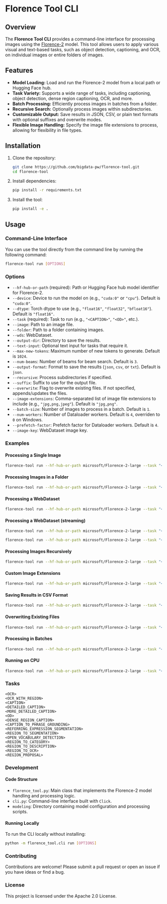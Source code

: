 # Florence Tool CLI

## Overview

The **Florence Tool CLI** provides a command-line interface for processing images using the [Florence-2](https://huggingface.co/microsoft/Florence-2-large) model. This tool allows users to apply various visual and text-based tasks, such as object detection, captioning, and OCR, on individual images or entire folders of images.

## Features

- **Model Loading:** Load and run the Florence-2 model from a local path or Hugging Face hub.
- **Task Variety:** Supports a wide range of tasks, including captioning, object detection, dense region captioning, OCR, and more.
- **Batch Processing:** Efficiently process images in batches from a folder.
- **Recursive Search:** Optionally process images within subdirectories.
- **Customizable Output:** Save results in JSON, CSV, or plain text formats with optional suffixes and overwrite modes.
- **Flexible Image Handling:** Specify the image file extensions to process, allowing for flexibility in file types.

## Installation

1. Clone the repository:

   ```bash
   git clone https://github.com/bigdata-pw/florence-tool.git
   cd florence-tool
   ```

2. Install dependencies:

   ```bash
   pip install -r requirements.txt
   ```

3. Install the tool:

   ```bash
   pip install -e .
   ```

## Usage

### Command-Line Interface

You can use the tool directly from the command line by running the following command:

```bash
florence-tool run [OPTIONS]
```

### Options

- `--hf-hub-or-path` (required): Path or Hugging Face hub model identifier for Florence-2.
- `--device`: Device to run the model on (e.g., `"cuda:0"` or `"cpu"`). Default is `"cuda:0"`.
- `--dtype`: Torch dtype to use (e.g., `"float16"`, `"float32"`, `"bfloat16"`). Default is `"float16"`.
- `--task` (required): Task to run (e.g., `"<CAPTION>"`, `"<OD>"`, etc.).
- `--image`: Path to an image file.
- `--folder`: Path to a folder containing images.
- `--wds`: WebDataset.
- `--output-dir`: Directory to save the results.
- `--text-input`: Optional text input for tasks that require it.
- `--max-new-tokens`: Maximum number of new tokens to generate. Default is `1024`.
- `--num-beams`: Number of beams for beam search. Default is `3`.
- `--output-format`: Format to save the results (`json`, `csv`, or `txt`). Default is `json`.
- `--recursive`: Process subdirectories if specified.
- `--suffix`: Suffix to use for the output file.
- `--overwrite`: Flag to overwrite existing files. If not specified, appends/updates the files.
- `--image-extensions`: Comma-separated list of image file extensions to include (e.g., `"jpg,png,jpeg"`). Default is `"jpg,png"`.
- `--batch-size`: Number of images to process in a batch. Default is `1`.
- `--num-workers`: Number of Dataloader workers. Default is `4`, overriden to `0` on Windows.
- `--prefetch-factor`: Prefetch factor for Dataloader workers. Default is `4`.
- `--image-key`: WebDataset image key.

### Examples

#### Processing a Single Image

```bash
florence-tool run --hf-hub-or-path microsoft/Florence-2-large --task "<CAPTION>" --image /path/to/image.jpg --output-dir /path/to/output/
```

#### Processing Images in a Folder

```bash
florence-tool run --hf-hub-or-path microsoft/Florence-2-large --task "<OD>" --folder /path/to/folder/ --output-dir /path/to/output/
```

#### Processing a WebDataset

```bash
florence-tool run --hf-hub-or-path microsoft/Florence-2-large --task "<CAPTION>" --wds "shard-{00000..00069}.tar" --output-dir /path/to/output/
```

#### Processing a WebDataset (streaming)

```bash
florence-tool run --hf-hub-or-path microsoft/Florence-2-large --task "<CAPTION>" --wds "pipe:aws s3 cp s3://data/shard-{00000..00069}.tar -" --output-dir /path/to/output/
```

```bash
florence-tool run --hf-hub-or-path microsoft/Florence-2-large --task "<CAPTION>" --wds "pipe:aws s3 cp s3://data/shard-{00000..00069}.tar --endpoint-url https://00000000000000000000000000000000.r2.cloudflarestorage.com -" --output-dir /path/to/output/
```

#### Processing Images Recursively

```bash
florence-tool run --hf-hub-or-path microsoft/Florence-2-large --task "<OCR>" --folder /path/to/folder/ --output-dir /path/to/output/ --recursive
```

#### Custom Image Extensions

```bash
florence-tool run --hf-hub-or-path microsoft/Florence-2-large --task "<DENSE_REGION_CAPTION>" --folder /path/to/folder/ --image-extensions jpg,png,jpeg --output-dir /path/to/output/
```

#### Saving Results in CSV Format

```bash
florence-tool run --hf-hub-or-path microsoft/Florence-2-large --task "<REGION_PROPOSAL>" --folder /path/to/folder/ --output-dir /path/to/output/ --output-format csv
```

#### Overwriting Existing Files

```bash
florence-tool run --hf-hub-or-path microsoft/Florence-2-large --task "<CAPTION>" --folder /path/to/folder/ --output-dir /path/to/output/ --suffix captions --overwrite
```

#### Processing in Batches

```bash
florence-tool run --hf-hub-or-path microsoft/Florence-2-large --task "<CAPTION>" --folder /path/to/folder/ --output-dir /path/to/output/ --batch-size 4
```

#### Running on CPU

```bash
florence-tool run --hf-hub-or-path microsoft/Florence-2-large --task "<CAPTION>" --folder /path/to/folder/ --output-dir /path/to/output/ --device "cpu"
```

### Tasks

```
<OCR>
<OCR_WITH_REGION>
<CAPTION>
<DETAILED_CAPTION>
<MORE_DETAILED_CAPTION>
<OD>
<DENSE_REGION_CAPTION>
<CAPTION_TO_PHRASE_GROUNDING>
<REFERRING_EXPRESSION_SEGMENTATION>
<REGION_TO_SEGMENTATION>
<OPEN_VOCABULARY_DETECTION>
<REGION_TO_CATEGORY>
<REGION_TO_DESCRIPTION>
<REGION_TO_OCR>
<REGION_PROPOSAL>
```

### Development

#### Code Structure

- `florence_tool.py`: Main class that implements the Florence-2 model handling and processing logic.
- `cli.py`: Command-line interface built with `Click`.
- `modeling`: Directory containing model configuration and processing scripts.

#### Running Locally

To run the CLI locally without installing:

```bash
python -m florence_tool.cli run [OPTIONS]
```

### Contributing

Contributions are welcome! Please submit a pull request or open an issue if you have ideas or find a bug.

### License

This project is licensed under the Apache 2.0 License.

